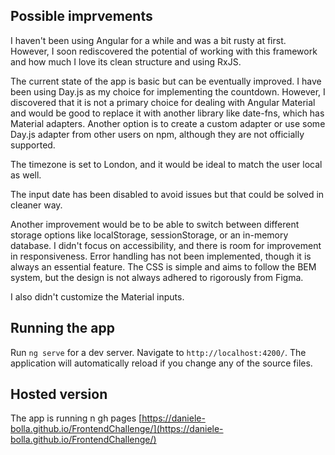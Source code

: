 ## Possible imprvements
I haven't been using Angular for a while and was a bit rusty at first. However, I soon rediscovered the potential of working with this framework and how much I love its clean structure and using RxJS.

The current state of the app is basic but can be eventually improved. 
I have been using Day.js as my choice for implementing the countdown. However, I discovered that it is not a primary choice for dealing with Angular Material and would be good to replace it with another library like date-fns, which has Material adapters. Another option is to create a custom adapter or use some Day.js adapter from other users on npm, although they are not officially supported.

The timezone is set to London, and it would be ideal to match the user local as well.

The input date has been disabled to avoid issues but that could be solved in cleaner way.

Another improvement would be to be able to switch between different storage options like localStorage, sessionStorage, or an in-memory database.
I didn't focus on accessibility, and there is room for improvement in responsiveness.
Error handling has not been implemented, though it is always an essential feature.
The CSS is simple and aims to follow the BEM system, but the design is not always adhered to rigorously from Figma.

I also didn't customize the Material inputs.
## Running the app

Run `ng serve` for a dev server. Navigate to `http://localhost:4200/`. The application will automatically reload if you change any of the source files. 

## Hosted version 
The app is running n gh pages [https://daniele-bolla.github.io/FrontendChallenge/](https://daniele-bolla.github.io/FrontendChallenge/)

